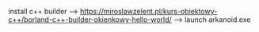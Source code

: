 install c++ builder --> https://miroslawzelent.pl/kurs-obiektowy-c++/borland-c++-builder-okienkowy-hello-world/ --> launch arkanoid.exe



